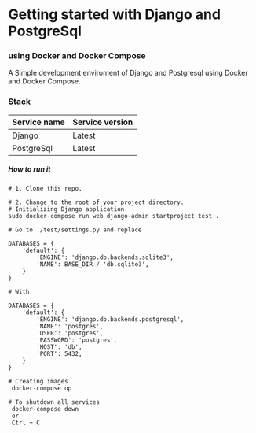 # Getting started with Django and PostgreSql 
### using Docker and Docker Compose

A Simple development enviroment of Django and Postgresql using Docker and Docker Compose.

###  Stack 
| Service name | Service version |
| ------------ | ------------- |
| Django          | Latest      |
| PostgreSql    | Latest      |


##### How to run it 
```
# 1. Clone this repo.

# 2. Change to the root of your project directory.
# Initializing Django application.
sudo docker-compose run web django-admin startproject test .

# Go to ./test/settings.py and replace 

DATABASES = {
    'default': {
        'ENGINE': 'django.db.backends.sqlite3',
        'NAME': BASE_DIR / 'db.sqlite3',
    }
}

# With  

DATABASES = {
    'default': {
        'ENGINE': 'django.db.backends.postgresql',
        'NAME': 'postgres',
        'USER': 'postgres',
        'PASSWORD': 'postgres',
        'HOST': 'db',
        'PORT': 5432,
    }
}

# Creating images 
 docker-compose up

# To shutdown all services 
 docker-compose down
 or
 Ctrl + C 
 ```

